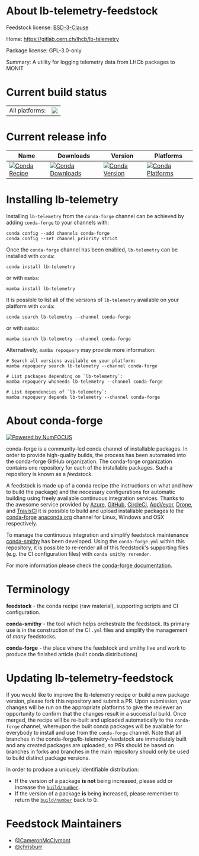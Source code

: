 About lb-telemetry-feedstock
============================

Feedstock license: [BSD-3-Clause](https://github.com/conda-forge/lb-telemetry-feedstock/blob/main/LICENSE.txt)

Home: https://gitlab.cern.ch/lhcb/lb-telemetry

Package license: GPL-3.0-only

Summary: A utility for logging telemetry data from LHCb packages to MONIT

Current build status
====================


<table><tr><td>All platforms:</td>
    <td>
      <a href="https://dev.azure.com/conda-forge/feedstock-builds/_build/latest?definitionId=19726&branchName=main">
        <img src="https://dev.azure.com/conda-forge/feedstock-builds/_apis/build/status/lb-telemetry-feedstock?branchName=main">
      </a>
    </td>
  </tr>
</table>

Current release info
====================

| Name | Downloads | Version | Platforms |
| --- | --- | --- | --- |
| [![Conda Recipe](https://img.shields.io/badge/recipe-lb--telemetry-green.svg)](https://anaconda.org/conda-forge/lb-telemetry) | [![Conda Downloads](https://img.shields.io/conda/dn/conda-forge/lb-telemetry.svg)](https://anaconda.org/conda-forge/lb-telemetry) | [![Conda Version](https://img.shields.io/conda/vn/conda-forge/lb-telemetry.svg)](https://anaconda.org/conda-forge/lb-telemetry) | [![Conda Platforms](https://img.shields.io/conda/pn/conda-forge/lb-telemetry.svg)](https://anaconda.org/conda-forge/lb-telemetry) |

Installing lb-telemetry
=======================

Installing `lb-telemetry` from the `conda-forge` channel can be achieved by adding `conda-forge` to your channels with:

```
conda config --add channels conda-forge
conda config --set channel_priority strict
```

Once the `conda-forge` channel has been enabled, `lb-telemetry` can be installed with `conda`:

```
conda install lb-telemetry
```

or with `mamba`:

```
mamba install lb-telemetry
```

It is possible to list all of the versions of `lb-telemetry` available on your platform with `conda`:

```
conda search lb-telemetry --channel conda-forge
```

or with `mamba`:

```
mamba search lb-telemetry --channel conda-forge
```

Alternatively, `mamba repoquery` may provide more information:

```
# Search all versions available on your platform:
mamba repoquery search lb-telemetry --channel conda-forge

# List packages depending on `lb-telemetry`:
mamba repoquery whoneeds lb-telemetry --channel conda-forge

# List dependencies of `lb-telemetry`:
mamba repoquery depends lb-telemetry --channel conda-forge
```


About conda-forge
=================

[![Powered by
NumFOCUS](https://img.shields.io/badge/powered%20by-NumFOCUS-orange.svg?style=flat&colorA=E1523D&colorB=007D8A)](https://numfocus.org)

conda-forge is a community-led conda channel of installable packages.
In order to provide high-quality builds, the process has been automated into the
conda-forge GitHub organization. The conda-forge organization contains one repository
for each of the installable packages. Such a repository is known as a *feedstock*.

A feedstock is made up of a conda recipe (the instructions on what and how to build
the package) and the necessary configurations for automatic building using freely
available continuous integration services. Thanks to the awesome service provided by
[Azure](https://azure.microsoft.com/en-us/services/devops/), [GitHub](https://github.com/),
[CircleCI](https://circleci.com/), [AppVeyor](https://www.appveyor.com/),
[Drone](https://cloud.drone.io/welcome), and [TravisCI](https://travis-ci.com/)
it is possible to build and upload installable packages to the
[conda-forge](https://anaconda.org/conda-forge) [anaconda.org](https://anaconda.org/)
channel for Linux, Windows and OSX respectively.

To manage the continuous integration and simplify feedstock maintenance
[conda-smithy](https://github.com/conda-forge/conda-smithy) has been developed.
Using the ``conda-forge.yml`` within this repository, it is possible to re-render all of
this feedstock's supporting files (e.g. the CI configuration files) with ``conda smithy rerender``.

For more information please check the [conda-forge documentation](https://conda-forge.org/docs/).

Terminology
===========

**feedstock** - the conda recipe (raw material), supporting scripts and CI configuration.

**conda-smithy** - the tool which helps orchestrate the feedstock.
                   Its primary use is in the construction of the CI ``.yml`` files
                   and simplify the management of *many* feedstocks.

**conda-forge** - the place where the feedstock and smithy live and work to
                  produce the finished article (built conda distributions)


Updating lb-telemetry-feedstock
===============================

If you would like to improve the lb-telemetry recipe or build a new
package version, please fork this repository and submit a PR. Upon submission,
your changes will be run on the appropriate platforms to give the reviewer an
opportunity to confirm that the changes result in a successful build. Once
merged, the recipe will be re-built and uploaded automatically to the
`conda-forge` channel, whereupon the built conda packages will be available for
everybody to install and use from the `conda-forge` channel.
Note that all branches in the conda-forge/lb-telemetry-feedstock are
immediately built and any created packages are uploaded, so PRs should be based
on branches in forks and branches in the main repository should only be used to
build distinct package versions.

In order to produce a uniquely identifiable distribution:
 * If the version of a package **is not** being increased, please add or increase
   the [``build/number``](https://docs.conda.io/projects/conda-build/en/latest/resources/define-metadata.html#build-number-and-string).
 * If the version of a package **is** being increased, please remember to return
   the [``build/number``](https://docs.conda.io/projects/conda-build/en/latest/resources/define-metadata.html#build-number-and-string)
   back to 0.

Feedstock Maintainers
=====================

* [@CameronMcClymont](https://github.com/CameronMcClymont/)
* [@chrisburr](https://github.com/chrisburr/)

